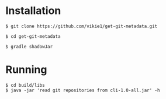 # Installation
`$ git clone https://github.com/vikie1/get-git-metadata.git` <br/>

`$ cd get-git-metadata` <br/>

`$ gradle shadowJar` <br/>

# Running
`$ cd build/libs` <br/>
`$ java -jar 'read git repositories from cli-1.0-all.jar' -h`
